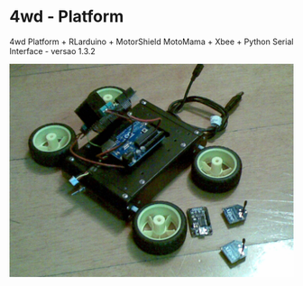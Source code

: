 4wd - Platform
===

4wd Platform + RLarduino + MotorShield MotoMama + Xbee + Python Serial Interface - versao 1.3.2

![My image](https://github.com/gdardani/4wd/blob/master/img/01.jpg)
